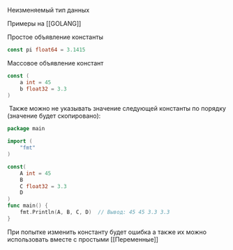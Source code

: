 Неизменяемый тип данных 

Примеры на [[GOLANG]] 


Простое объявление константы
```go
const pi float64 = 3.1415
```


Массовое объявление констант
```go
const (
	a int = 45
	b float32 = 3.3
)
```


 Также можно не указывать значение следующей константы по порядку (значение будет скопировано):
```go
package main

import (
	"fmt"
)

const(
	A int = 45
	B
	C float32 = 3.3
	D
)
func main() {
	fmt.Println(A, B, C, D)  // Вывод: 45 45 3.3 3.3
}
```

При попытке изменить константу будет ошибка а также их можно использовать вместе с простыми [[Переменные]]